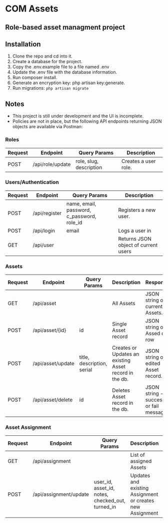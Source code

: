 # COM Assets

## Role-based asset managment project



## Installation

1. Clone the repo and cd into it.
2. Create a database for the project.
3. Copy the .env.example file to a file named .env
4. Update the .env file with the database information.
5. Run composer install.
6. Generate an encryption key: php artisan key:generate.
7. Run migrations: ```php artisan migrate```

## Notes

* This project is still under development and the UI is incomplete. 
* Policies are not in place, but the following API endpoints returning JSON objects are available via Postman:


### Roles
| Request | Endpoint |	Query Params | Description |
| --- | --- | --- | --- |
| POST | /api/role/update | role, slug, description | Creates a user role. |


### Users/Authentication
| Request | Endpoint |	Query Params | Description |
| --- | --- | --- | --- |
| POST | /api/register | name, email, password, c_password, role_id | Registers a new user. |
| POST | /api/login | email | Logs a user in |
| GET | /api/user | | Returns JSON object of current users |

### Assets
| Request | Endpoint |	Query Params | Description | Response |
| --- | --- | --- | --- | --- |
| GET | /api/asset |  | All Assets | JSON string of current Assets. |
| POST | /api/asset/{id} | id | Single Asset record | JSON string of Assed db row |
| POST | /api/asset/update | title, description, serial | Creates or Updates an existing Asset record in the db. | JSON string of edited Asset record. |
| POST | /api/asset/delete | id | Deletes Asset record in the db. | JSON string - success or fail message |


### Asset Assignment
| Request | Endpoint |	Query Params | Description | Response |
| --- | --- | --- | --- | --- |
| GET | /api/assignment |  | List of assigned Assets | JSON string of current assignments. |
| POST | /api/assignment/update | user_id, asset_id, notes, checked_out, turned_in | Updates and existing Assignment or creates new Assignment | JSON string with information about Assignment |






